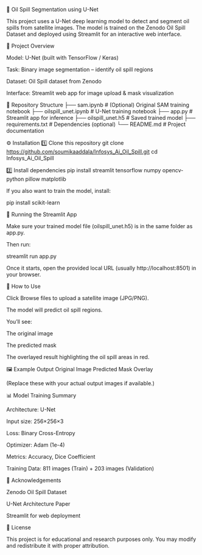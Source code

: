 🌊 Oil Spill Segmentation using U-Net

This project uses a U-Net deep learning model to detect and segment oil spills from satellite images.
The model is trained on the Zenodo Oil Spill Dataset
 and deployed using Streamlit for an interactive web interface.

🧠 Project Overview

Model: U-Net (built with TensorFlow / Keras)

Task: Binary image segmentation – identify oil spill regions

Dataset: Oil Spill dataset from Zenodo

Interface: Streamlit web app for image upload & mask visualization

📁 Repository Structure
├── sam.ipynb              # (Optional) Original SAM training notebook
├── oilspill_unet.ipynb    # U-Net training notebook
├── app.py                 # Streamlit app for inference
├── oilspill_unet.h5       # Saved trained model
├── requirements.txt       # Dependencies (optional)
└── README.md              # Project documentation

⚙️ Installation
1️⃣ Clone this repository
git clone https://github.com/soumikaaddala/Infosys_Ai_Oil_Spill.git
cd Infosys_Ai_Oil_Spill

2️⃣ Install dependencies
pip install streamlit tensorflow numpy opencv-python pillow matplotlib


If you also want to train the model, install:

pip install scikit-learn

🧩 Running the Streamlit App

Make sure your trained model file (oilspill_unet.h5) is in the same folder as app.py.

Then run:

streamlit run app.py


Once it starts, open the provided local URL (usually http://localhost:8501) in your browser.

🚀 How to Use

Click Browse files to upload a satellite image (JPG/PNG).

The model will predict oil spill regions.

You’ll see:

The original image

The predicted mask

The overlayed result highlighting the oil spill areas in red.

🖼️ Example Output
Original Image	Predicted Mask	Overlay

	
	

(Replace these with your actual output images if available.)

📊 Model Training Summary

Architecture: U-Net

Input size: 256×256×3

Loss: Binary Cross-Entropy

Optimizer: Adam (1e-4)

Metrics: Accuracy, Dice Coefficient

Training Data: 811 images (Train) + 203 images (Validation)

🙌 Acknowledgements

Zenodo Oil Spill Dataset

U-Net Architecture Paper

Streamlit
 for web deployment

🧾 License

This project is for educational and research purposes only.
You may modify and redistribute it with proper attribution.
